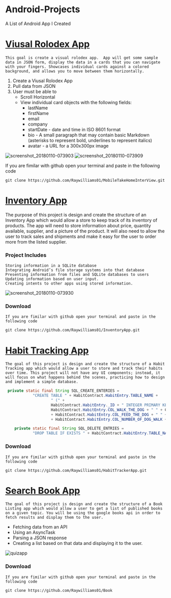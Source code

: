 # Android-Projects
A List of Android App I Created


# [Viusal Rolodex App]( https://github.com/Raywilliams01/MobileTakeHomeInterView.git)
    This goal is create a visual rolodex app.  App will get some sample data in JSON form, display the data in a cards that you can navigate with your fingers. Showcases individual cards against a colored background, and allows you to move between them horizontally.  
    
1. Create a Viusal Rolodex App
2. Pull data from JSON
3. User must be able to
    * Scroll Horizontal
    * View individual card objects with the following fields:
        *   lastName
        *   firstName
        *   email
        *   company
        *   startDate - date and time in ISO 8601 format
        *   bio - A small paragraph that may contain basic Markdown (asterisks to represent bold, underlines to represent italics)
        *   avatar - a URL for a 300x300px image

![screenshot_20180110-073903](https://user-images.githubusercontent.com/10648696/34773788-ee5a7faa-f5da-11e7-948e-ad0e0f6e4323.png)
![screenshot_20180110-073909](https://user-images.githubusercontent.com/10648696/34773792-f1ebb292-f5da-11e7-8d39-005b2d812e86.png)

 
    
If you are fimilar with github open your terminal and paste in the following code

    git clone https://github.com/Raywilliams01/MobileTakeHomeInterView.git


#  [Inventory App](https://github.com/Raywilliams01/InventoryApp.git)

The purpose of this project is design and create the structure of an Inventory App which would allow a store to keep track of its inventory of products. The app will need to store information about price, quantity available, supplier, and a picture of the product. It will also need to allow the user to track sales and shipments and make it easy for the user to order more from the listed supplier.

### Project Includes
    Storing information in a SQLite database
    Integrating Android’s file storage systems into that database
    Presenting information from files and SQLite databases to users
    Updating information based on user input.
    Creating intents to other apps using stored information.


![screenshot_20180110-073930](https://user-images.githubusercontent.com/10648696/34773841-21e6a592-f5db-11e7-84e1-97682ad6f357.png)



### Download 
    If you are fimilar with github open your terminal and paste in the following code

    git clone https://github.com/Raywilliams01/InventoryApp.git



# [Habit Tracking App](https://github.com/Raywilliams01/HabitTrackerApp.git)

    The goal of this project is design and create the structure of a Habit Tracking app which would allow a user to store and track their habits over time. This project will not have any UI components; instead, it will focus on what happens behind the scenes, practicing how to design and implement a simple database.


````java
 private static final String SQL_CREATE_ENTERIES =
            "CREATE TABLE " + HabitContract.HabitEntry.TABLE_NAME +
                    " (" +
                    HabitContract.HabitEntry._ID + " INTEGER PRIMARY KEY," +
                    HabitContract.HabitEntry.COL_WALK_THE_DOG + " " + COL_TYPE_TEXT + ","
                    + HabitContract.HabitEntry.COL_FEED_THE_DOG + " " + COL_TYPE_TEXT +","
                    + HabitContract.HabitEntry.COL_NUMBER_OF_DOG_WALK + " " + COL_TYPE_INTEGER + ")";

    private static final String SQL_DELETE_ENTRIES =
            "DROP TABLE IF EXISTS " + HabitContract.HabitEntry.TABLE_NAME;

````

### Download 
    If you are fimilar with github open your terminal and paste in the following code

    git clone https://github.com/Raywilliams01/HabitTrackerApp.git



# [Search Book App](https://github.com/Raywilliams01/Book)

    The goal of this project is design and create the structure of a Book Listing app which would allow a user to get a list of published books on a given topic. You will be using the google books api in order to fetch results and display them to the user.

* Fetching data from an API
* Using an AsyncTask
* Parsing a JSON response
* Creating a list based on that data and displaying it to the user.



![quizapp](https://user-images.githubusercontent.com/10648696/31171887-671d87f6-a8cf-11e7-8dd4-e1edaaf9488f.png)

### Download 
    If you are fimilar with github open your terminal and paste in the following code

    git clone https://github.com/Raywilliams01/Book
